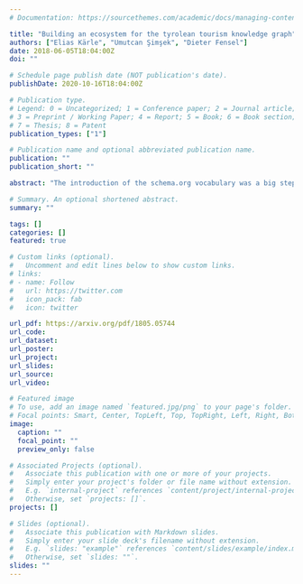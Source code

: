 ```yaml
---
# Documentation: https://sourcethemes.com/academic/docs/managing-content/

title: "Building an ecosystem for the tyrolean tourism knowledge graph"
authors: ["Elias Kärle", "Umutcan Şimşek", "Dieter Fensel"]
date: 2018-06-05T18:04:00Z
doi: ""

# Schedule page publish date (NOT publication's date).
publishDate: 2020-10-16T18:04:00Z

# Publication type.
# Legend: 0 = Uncategorized; 1 = Conference paper; 2 = Journal article;
# 3 = Preprint / Working Paper; 4 = Report; 5 = Book; 6 = Book section;
# 7 = Thesis; 8 = Patent
publication_types: ["1"]

# Publication name and optional abbreviated publication name.
publication: ""
publication_short: ""

abstract: "The introduction of the schema.org vocabulary was a big step towards making websites machine read- and understandable. Due to schema.org’s RDF-like nature storing annotations in a graph database is easy and efficient. In this paper the authors show how they gather touristic data in the Austrian region of Tirol and provide this data publicly in a knowledge graph. The definition of subsets of the vocabulary is followed by providing means to map data sources efficiently to schema.org and then store the annotated content into the graph. To showcase the consumption of the touristic data four scenarios are described which use the knowledge graph for real life applications and data analysis."

# Summary. An optional shortened abstract.
summary: ""

tags: []
categories: []
featured: true

# Custom links (optional).
#   Uncomment and edit lines below to show custom links.
# links:
# - name: Follow
#   url: https://twitter.com
#   icon_pack: fab
#   icon: twitter

url_pdf: https://arxiv.org/pdf/1805.05744
url_code:
url_dataset:
url_poster:
url_project:
url_slides:
url_source:
url_video:

# Featured image
# To use, add an image named `featured.jpg/png` to your page's folder. 
# Focal points: Smart, Center, TopLeft, Top, TopRight, Left, Right, BottomLeft, Bottom, BottomRight.
image:
  caption: ""
  focal_point: ""
  preview_only: false

# Associated Projects (optional).
#   Associate this publication with one or more of your projects.
#   Simply enter your project's folder or file name without extension.
#   E.g. `internal-project` references `content/project/internal-project/index.md`.
#   Otherwise, set `projects: []`.
projects: []

# Slides (optional).
#   Associate this publication with Markdown slides.
#   Simply enter your slide deck's filename without extension.
#   E.g. `slides: "example"` references `content/slides/example/index.md`.
#   Otherwise, set `slides: ""`.
slides: ""
---
```

